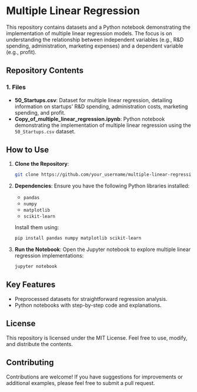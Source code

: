 # Multiple Linear Regression

This repository contains datasets and a Python notebook demonstrating the implementation of multiple linear regression models. The focus is on understanding the relationship between independent variables (e.g., R&D spending, administration, marketing expenses) and a dependent variable (e.g., profit).

## Repository Contents

### 1. Files

- **50_Startups.csv**: Dataset for multiple linear regression, detailing information on startups' R&D spending, administration costs, marketing spending, and profit.
- **Copy_of_multiple_linear_regression.ipynb**: Python notebook demonstrating the implementation of multiple linear regression using the `50_Startups.csv` dataset.

## How to Use

1. **Clone the Repository**:
   ```bash
   git clone https://github.com/your_username/multiple-linear-regression.git
   ```

2. **Dependencies**:
   Ensure you have the following Python libraries installed:
   - `pandas`
   - `numpy`
   - `matplotlib`
   - `scikit-learn`

   Install them using:
   ```bash
   pip install pandas numpy matplotlib scikit-learn
   ```

3. **Run the Notebook**:
   Open the Jupyter notebook to explore multiple linear regression implementations:
   ```bash
   jupyter notebook
   ```

## Key Features

- Preprocessed datasets for straightforward regression analysis.
- Python notebooks with step-by-step code and explanations.

## License

This repository is licensed under the MIT License. Feel free to use, modify, and distribute the contents.

## Contributing

Contributions are welcome! If you have suggestions for improvements or additional examples, please feel free to submit a pull request.
